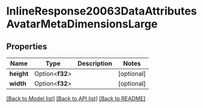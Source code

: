 # InlineResponse20063DataAttributesAvatarMetaDimensionsLarge

## Properties

Name | Type | Description | Notes
------------ | ------------- | ------------- | -------------
**height** | Option<**f32**> |  | [optional]
**width** | Option<**f32**> |  | [optional]

[[Back to Model list]](../README.md#documentation-for-models) [[Back to API list]](../README.md#documentation-for-api-endpoints) [[Back to README]](../README.md)


